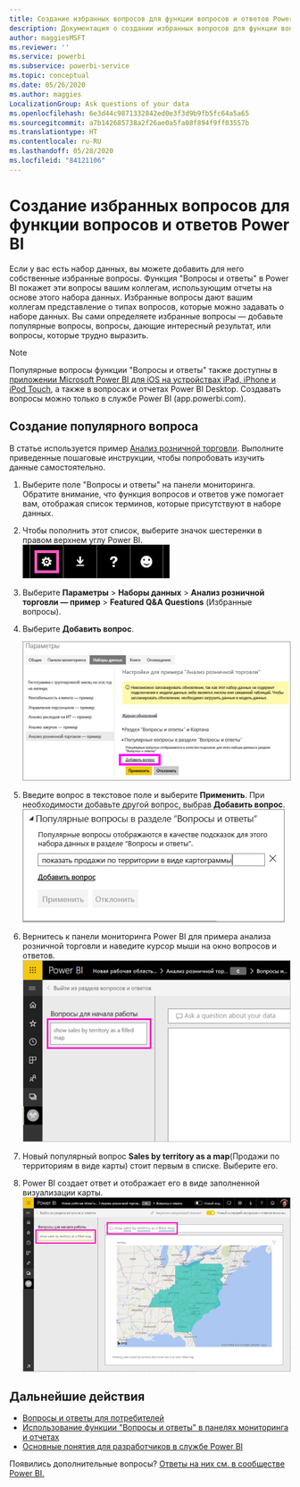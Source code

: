 ```yaml
---
title: Создание избранных вопросов для функции вопросов и ответов Power BI
description: Документация о создании избранных вопросов для функции вопросов и ответов Power BI
author: maggiesMSFT
ms.reviewer: ''
ms.service: powerbi
ms.subservice: powerbi-service
ms.topic: conceptual
ms.date: 05/26/2020
ms.author: maggies
LocalizationGroup: Ask questions of your data
ms.openlocfilehash: 6e3d44c9871332842ed0e3f3d9b9fb5fc64a5a65
ms.sourcegitcommit: a7b142685738a2f26ae0a5fa08f894f9ff03557b
ms.translationtype: HT
ms.contentlocale: ru-RU
ms.lasthandoff: 05/28/2020
ms.locfileid: "84121106"
---
```

# <a name="create-featured-questions-for-power-bi-qa"></a>Создание избранных вопросов для функции вопросов и ответов Power BI
Если у вас есть набор данных, вы можете добавить для него собственные избранные вопросы. Функция "Вопросы и ответы" в Power BI покажет эти вопросы вашим коллегам, использующим отчеты на основе этого набора данных.  Избранные вопросы дают вашим коллегам представление о типах вопросов, которые можно задавать о наборе данных. Вы сами определяете избранные вопросы — добавьте популярные вопросы, вопросы, дающие интересный результат, или вопросы, которые трудно выразить.


> [!NOTE]
> Популярные вопросы функции "Вопросы и ответы" также доступны в [приложении Microsoft Power BI для iOS на устройствах iPad, iPhone и iPod Touch](../consumer/mobile/mobile-apps-ios-qna.md), а также в вопросах и отчетах Power BI Desktop. Создавать вопросы можно только в службе Power BI (app.powerbi.com).
> 

## <a name="create-a-featured-question"></a>Создание популярного вопроса

В статье используется пример [Анализ розничной торговли](sample-datasets.md). Выполните приведенные пошаговые инструкции, чтобы попробовать изучить данные самостоятельно.

1. Выберите поле "Вопросы и ответы" на панели мониторинга.   Обратите внимание, что функция вопросов и ответов уже помогает вам, отображая список терминов, которые присутствуют в наборе данных.
2. Чтобы пополнить этот список, выберите значок шестеренки в правом верхнем углу Power BI.  
   ![значок шестеренки](media/service-q-and-a-create-featured-questions/pbi_gearicon2.jpg)
3. Выберите **Параметры** &gt; **Наборы данных** &gt; **Анализ розничной торговли — пример** &gt;  **Featured Q&A Questions** (Избранные вопросы).  
4. Выберите **Добавить вопрос**.
   
   ![Меню параметров](media/service-q-and-a-create-featured-questions/power-bi-settings.png)
5. Введите вопрос в текстовое поле и выберите **Применить**.   При необходимости добавьте другой вопрос, выбрав **Добавить вопрос**.  
   ![Популярные вопросы в разделе "Вопросы и ответы"](media/service-q-and-a-create-featured-questions/power-bi-type-featured-question.png)
6. Вернитесь к панели мониторинга Power BI для примера анализа розничной торговли и наведите курсор мыши на окно вопросов и ответов.   
   ![Поле для вопросов функции "Вопросы и ответы" с популярным вопросом](media/service-q-and-a-create-featured-questions/power-bi-qna-featured-question-to-start.png)
7. Новый популярный вопрос **Sales by territory as a map**(Продажи по территориям в виде карты) стоит первым в списке. Выберите его.  
8. Power BI создает ответ и отображает его в виде заполненной визуализации карты.  
   ![Ответ на популярный вопрос функции "Вопросы и ответы": визуализация карты](media/service-q-and-a-create-featured-questions/power-bi-qna-featured-question.png)

## <a name="next-steps"></a>Дальнейшие действия

- [Вопросы и ответы для потребителей](../consumer/end-user-q-and-a.md)  
- [Использование функции "Вопросы и ответы" в панелях мониторинга и отчетах](power-bi-tutorial-q-and-a.md)  
- [Основные понятия для разработчиков в службе Power BI](../fundamentals/service-basic-concepts.md)  

Появились дополнительные вопросы? [Ответы на них см. в сообществе Power BI.](https://community.powerbi.com/)
